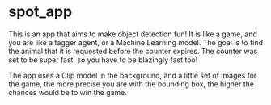 # spot_app

This is an app that aims to make object detection fun! It is like a game, and you are like a tagger agent, or a Machine Learning model. The goal is to find the animal that it is requested before the counter expires. The counter was set to be super fast, so you have to be blazingly fast too!

The app uses a Clip model in the background, and a little set of images for the game, the more precise you are with the bounding box, the higher the chances would be to win the game.
